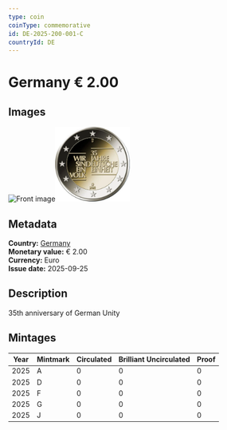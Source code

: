 ```yaml
---
type: coin
coinType: commemorative
id: DE-2025-200-001-C
countryId: DE
---
```


# Germany € 2.00

## Images

<img src="../../Images/common-2007-200.webp" height="150" alt="Front image"><img src="Images/DE-2025-200-001.webp" height="150" alt="Back image">

## Metadata

**Country:** [Germany](../../Countries/Germany/index.md)\
**Monetary value:** € 2.00\
**Currency:** Euro\
**Issue date:** 2025-09-25

## Description

35th anniversary of German Unity

## Mintages

| Year | Mintmark | Circulated | Brilliant Uncirculated | Proof |
| ---- | -------- | ---------- | ---------------------- | ----- |
| 2025 | A        | 0          | 0                      | 0     |
| 2025 | D        | 0          | 0                      | 0     |
| 2025 | F        | 0          | 0                      | 0     |
| 2025 | G        | 0          | 0                      | 0     |
| 2025 | J        | 0          | 0                      | 0     |
